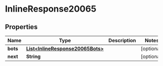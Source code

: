 

# InlineResponse20065


## Properties

Name | Type | Description | Notes
------------ | ------------- | ------------- | -------------
**bots** | [**List&lt;InlineResponse20065Bots&gt;**](InlineResponse20065Bots.md) |  |  [optional]
**next** | **String** |  |  [optional]



